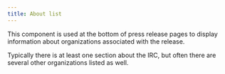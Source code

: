 ```yaml
---
title: About list
---
```

This component is used at the bottom of press release pages to display information about organizations associated with the release.

Typically there is at least one section about the IRC, but often there are several other organizations listed as well.
